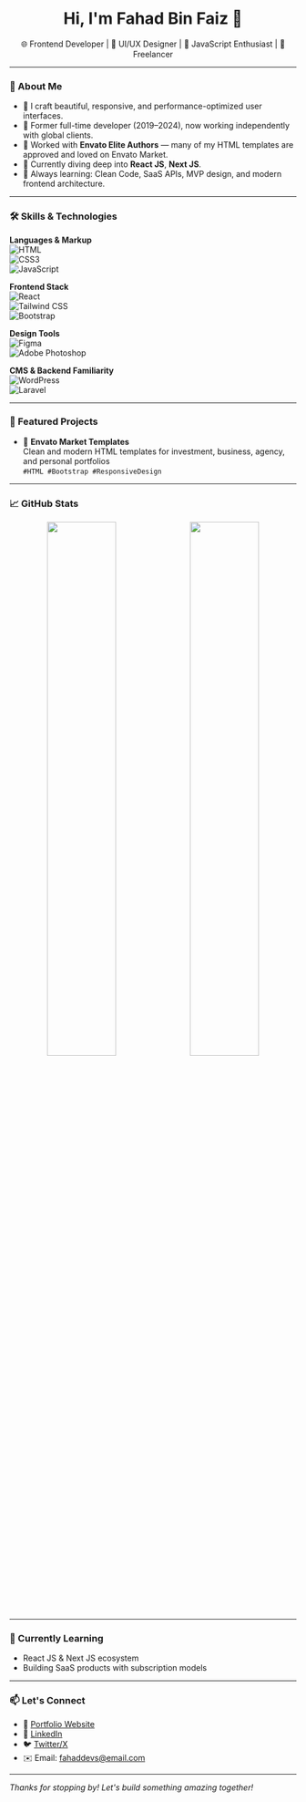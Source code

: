 <h1 align="center">Hi, I'm Fahad Bin Faiz 👋</h1>

<p align="center">
  🌐 Frontend Developer | 🎨 UI/UX Designer | 🚀 JavaScript Enthusiast | 💼 Freelancer
</p>

---

### 🚀 About Me

- 🔧 I craft beautiful, responsive, and performance-optimized user interfaces.
- 🎯 Former full-time developer (2019–2024), now working independently with global clients.
- 🎨 Worked with **Envato Elite Authors** — many of my HTML templates are approved and loved on Envato Market.
- 🔭 Currently diving deep into **React JS**, **Next JS**.
- 🧠 Always learning: Clean Code, SaaS APIs, MVP design, and modern frontend architecture.

---

### 🛠️ Skills & Technologies

**Languages & Markup**  
![HTML](https://img.shields.io/badge/-HTML5-E34F26?logo=html5&logoColor=fff&style=flat)  
![CSS3](https://img.shields.io/badge/-CSS3-1572B6?logo=css3&logoColor=fff&style=flat)  
![JavaScript](https://img.shields.io/badge/-JavaScript-F7DF1E?logo=javascript&logoColor=000&style=flat)

**Frontend Stack**  
![React](https://img.shields.io/badge/-React-61DAFB?logo=react&logoColor=000&style=flat)  
![Tailwind CSS](https://img.shields.io/badge/-TailwindCSS-38B2AC?logo=tailwind-css&logoColor=fff&style=flat)  
![Bootstrap](https://img.shields.io/badge/-Bootstrap-7952B3?logo=bootstrap&logoColor=fff&style=flat)

**Design Tools**  
![Figma](https://img.shields.io/badge/-Figma-F24E1E?logo=figma&logoColor=fff&style=flat)  
![Adobe Photoshop](https://img.shields.io/badge/-Photoshop-43c1ff?logo=adobe-xd&logoColor=fff&style=flat)

**CMS & Backend Familiarity**  
![WordPress](https://img.shields.io/badge/-WordPress-21759B?logo=wordpress&logoColor=fff&style=flat)  
![Laravel](https://img.shields.io/badge/-Laravel-F55247?logo=laravel&logoColor=fff&style=flat)

---

### 🧩 Featured Projects

- 🎨 **Envato Market Templates**  
  Clean and modern HTML templates for investment, business, agency, and personal portfolios  
  `#HTML #Bootstrap #ResponsiveDesign`

---

### 📈 GitHub Stats

<p align="center">
  <img src="https://github-readme-stats.vercel.app/api?username=fahaddevs&show_icons=true&theme=tokyonight" width="49%" />
  <img src="https://github-readme-streak-stats.herokuapp.com/?user=fahaddevs&theme=tokyonight" width="49%" />
</p>

---

### 🧠 Currently Learning

- React JS & Next JS ecosystem
- Building SaaS products with subscription models

---

### 📫 Let's Connect

- 🔗 [Portfolio Website](https://fahaddevs.com)
- 💼 [LinkedIn](https://www.linkedin.com/in/fahaddevs/)
- 🐦 [Twitter/X](https://twitter.com/fahaddevs)
- ✉️ Email: fahaddevs@email.com

---

_Thanks for stopping by! Let's build something amazing together!_

